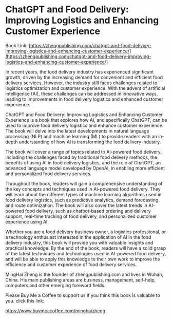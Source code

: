 # ChatGPT and Food Delivery: Improving Logistics and Enhancing Customer Experience

Book Link: [https://zhengpublishing.com/chatgpt-and-food-delivery-improving-logistics-and-enhancing-customer-experience/](https://zhengpublishing.com/chatgpt-and-food-delivery-improving-logistics-and-enhancing-customer-experience/)

In recent years, the food delivery industry has experienced significant growth, driven by the increasing demand for convenient and efficient food delivery services. However, the industry still faces challenges related to logistics optimization and customer experience. With the advent of artificial intelligence (AI), these challenges can be addressed in innovative ways, leading to improvements in food delivery logistics and enhanced customer experience.

ChatGPT and Food Delivery: Improving Logistics and Enhancing Customer Experience is a book that explores how AI, and specifically ChatGPT, can be used to improve food delivery logistics and enhance customer experience. The book will delve into the latest developments in natural language processing (NLP) and machine learning (ML) to provide readers with an in-depth understanding of how AI is transforming the food delivery industry.

The book will cover a range of topics related to AI-powered food delivery, including the challenges faced by traditional food delivery methods, the benefits of using AI in food delivery logistics, and the role of ChatGPT, an advanced language model developed by OpenAI, in enabling more efficient and personalized food delivery services.

Throughout the book, readers will gain a comprehensive understanding of the key concepts and techniques used in AI-powered food delivery. They will learn about the different types of machine learning algorithms used in food delivery logistics, such as predictive analytics, demand forecasting, and route optimization. The book will also cover the latest trends in AI-powered food delivery, such as chatbot-based ordering and delivery support, real-time tracking of food delivery, and personalized customer experience using AI.

Whether you are a food delivery business owner, a logistics professional, or a technology enthusiast interested in the application of AI in the food delivery industry, this book will provide you with valuable insights and practical knowledge. By the end of the book, readers will have a solid grasp of the latest techniques and technologies used in AI-powered food delivery, and will be able to apply this knowledge to their own work to improve the efficiency and customer experience of food delivery services.

MingHai Zheng is the founder of zhengpublishing.com and lives in Wuhan, China. His main publishing areas are business, management, self-help, computers and other emerging foreword fields.

Please Buy Me a Coffee to support us if you think this book is valuable to you. click this link:

https://www.buymeacoffee.com/minghaizheng
